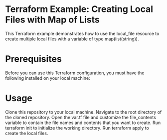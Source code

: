 # Terraform Example: Creating Local Files with Map of Lists
This Terraform example demonstrates how to use the local_file resource to create multiple local files with a variable of type map(list(string)).

# Prerequisites
Before you can use this Terraform configuration, you must have the following installed on your local machine:


# Usage
Clone this repository to your local machine.
Navigate to the root directory of the cloned repository.
Open the var.tf file and customize the file_contents variable to contain the file names and contents that you want to create.
Run terraform init to initialize the working directory.
Run terraform apply to create the local files.
